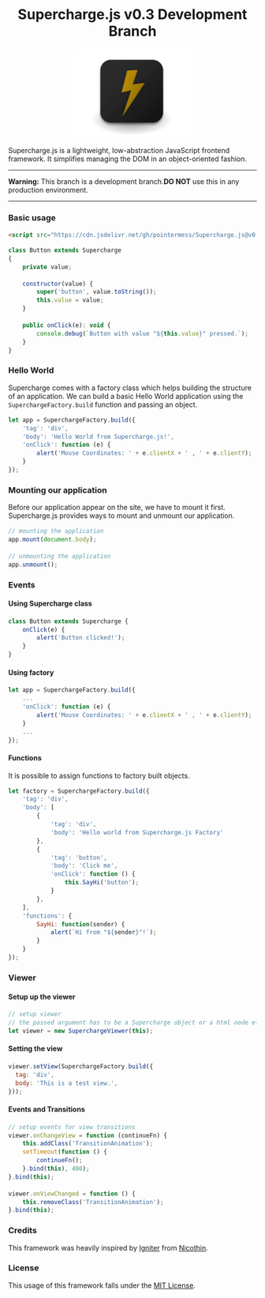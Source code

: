 
<h1 align="center">
    Supercharge.js v0.3 Development Branch
</h1>

<p align="center">
    <img src="https://github.com/pointermess/Supercharge.js/blob/dev/media/repo_logo.png">
</p>

<span align="center">
    Supercharge.js is a lightweight, low-abstraction JavaScript frontend framework. It simplifies managing the DOM in an object-oriented fashion.
</span>

<hr>

<span align="center">
    <strong>Warning:</strong> This branch is a development branch.<strong>DO NOT</strong> use this in any production environment.
</span>

<hr>

### Basic usage

```html
<script src="https://cdn.jsdelivr.net/gh/pointermess/Supercharge.js@v0.3-dev/src/Supercharge.js"></script>
```

```js
class Button extends Supercharge
{
    private value;

    constructor(value) {
        super('button', value.toString());
        this.value = value;
    }

    public onClick(e): void {
        console.debug(`Button with value "${this.value}" pressed.`);
    }
}
```

### Hello World

Supercharge comes with a factory class which helps building the structure of an application. We can build a basic Hello World application using the `SuperchargeFactory.build` function and passing an object.

```js
let app = SuperchargeFactory.build({
    'tag': 'div',
    'body': 'Hello World from Supercharge.js!',
    'onClick': function (e) {
        alert('Mouse Coordinates: ' + e.clientX + ' , ' + e.clientY);
    }
});
```

### Mounting our application

Before our application appear on the site, we have to mount it first. Supercharge.js provides ways to mount and unmount our application.

```js
// mounting the application
app.mount(document.body);

// unmounting the application
app.unmount();
```

### Events

#### Using Supercharge class

```js
class Button extends Supercharge {
    onClick(e) {
        alert('Button clicked!');
    }
}
```

#### Using factory

```js
let app = SuperchargeFactory.build({
    ...
    'onClick': function (e) {
        alert('Mouse Coordinates: ' + e.clientX + ' , ' + e.clientY);
    }
    ...
});
```

#### Functions

It is possible to assign functions to factory built objects.

```js
let factory = SuperchargeFactory.build({
    'tag': 'div',
    'body': [
        {
            'tag': 'div',
            'body': 'Hello world from Supercharge.js Factory'
        },
        {
            'tag': 'button',
            'body': 'Click me',
            'onClick': function () {
                this.SayHi('button');
            }
        },
    ],
    'functions': {
        SayHi: function(sender) {
            alert(`Hi from "${sender}"!`);
        }
    }
});
```

### Viewer

#### Setup up the viewer

```js
// setup viewer
// the passed argument has to be a Supercharge object or a html node element
let viewer = new SuperchargeViewer(this);
```

#### Setting the view

```js
viewer.setView(SuperchargeFactory.build({
  tag: 'div',
  body: 'This is a test view.',
}));
```

#### Events and Transitions

```js
// setup events for view transitions
viewer.onChangeView = function (continueFn) {
    this.addClass('TransitionAnimation');
    setTimeout(function () {
        continueFn();
    }.bind(this), 400);
}.bind(this);

viewer.onViewChanged = function () {
    this.removeClass('TransitionAnimation');
}.bind(this);
```



### Credits

This framework was heavily inspired by [Igniter](https://github.com/nicoth-in/igniter) from [Nicothin](https://github.com/nicoth-in).

### License

This usage of this framework falls under the [MIT License](https://github.com/pointermess/Supercharge.js/blob/master/LICENSE).

